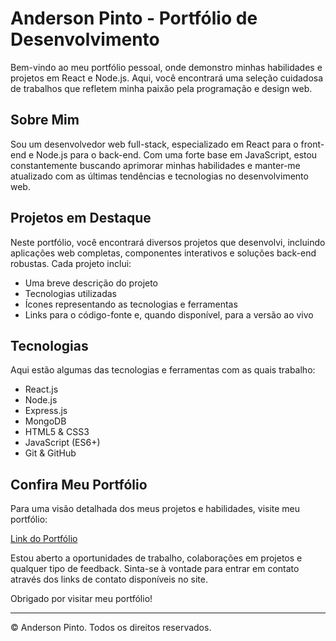 # Anderson Pinto - Portfólio de Desenvolvimento

Bem-vindo ao meu portfólio pessoal, onde demonstro minhas habilidades e projetos em React e Node.js. Aqui, você encontrará uma seleção cuidadosa de trabalhos que refletem minha paixão pela programação e design web.

## Sobre Mim

Sou um desenvolvedor web full-stack, especializado em React para o front-end e Node.js para o back-end. Com uma forte base em JavaScript, estou constantemente buscando aprimorar minhas habilidades e manter-me atualizado com as últimas tendências e tecnologias no desenvolvimento web.

## Projetos em Destaque

Neste portfólio, você encontrará diversos projetos que desenvolvi, incluindo aplicações web completas, componentes interativos e soluções back-end robustas. Cada projeto inclui:

- Uma breve descrição do projeto
- Tecnologias utilizadas
- Ícones representando as tecnologias e ferramentas
- Links para o código-fonte e, quando disponível, para a versão ao vivo

## Tecnologias

Aqui estão algumas das tecnologias e ferramentas com as quais trabalho:

- React.js
- Node.js
- Express.js
- MongoDB
- HTML5 & CSS3
- JavaScript (ES6+)
- Git & GitHub

## Confira Meu Portfólio

Para uma visão detalhada dos meus projetos e habilidades, visite meu portfólio:

[Link do Portfólio](https://portfolio-iota-ruddy-28.vercel.app/)

Estou aberto a oportunidades de trabalho, colaborações em projetos e qualquer tipo de feedback. Sinta-se à vontade para entrar em contato através dos links de contato disponíveis no site.

Obrigado por visitar meu portfólio!

---

© Anderson Pinto. Todos os direitos reservados. 

